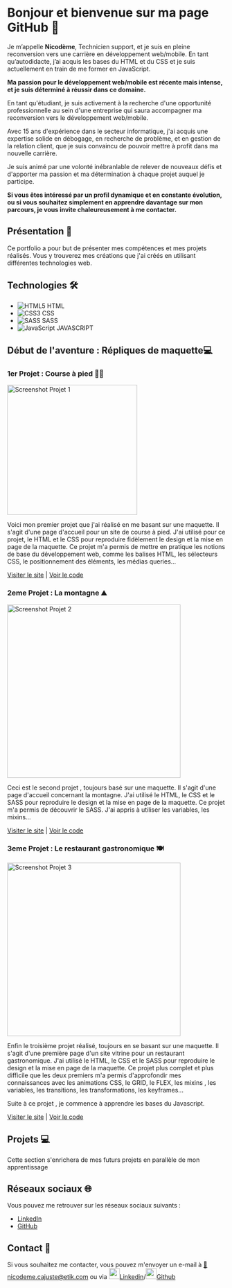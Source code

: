 # Bonjour et bienvenue sur ma page GitHub 👋

Je m’appelle **Nicodème**, Technicien support, et je suis en pleine reconversion vers une carrière en développement web/mobile. En tant qu’autodidacte, j’ai acquis les bases du HTML et du CSS et je suis actuellement en train de me former en JavaScript. 

**Ma passion pour le développement web/mobile est récente mais intense, et je suis déterminé à réussir dans ce domaine.**

En tant qu'étudiant, je suis activement à la recherche d'une opportunité professionnelle au sein d'une entreprise qui saura accompagner ma reconversion vers le développement web/mobile.

Avec 15 ans d'expérience dans le secteur informatique, j'ai acquis une expertise solide en débogage, en recherche de problème, et en gestion de la relation client, que je suis convaincu de pouvoir mettre à profit dans ma nouvelle carrière.

Je suis animé par une volonté inébranlable de relever de nouveaux défis et d'apporter ma passion et ma détermination à chaque projet auquel je participe.

**Si vous êtes intéressé par un profil dynamique et en constante évolution, ou si vous souhaitez simplement en apprendre davantage sur mon parcours, je vous invite chaleureusement à me contacter.**


## Présentation 🚀

Ce portfolio a pour but de présenter mes compétences et mes projets réalisés. Vous y trouverez mes créations que j'ai créés en utilisant différentes technologies web.

## Technologies 🛠️

- <img src="https://img.icons8.com/color/48/000000/html-5.png" alt="HTML5"> HTML
- <img src="https://img.icons8.com/color/48/000000/css3.png" alt="CSS3"> CSS
- <img src="https://img.icons8.com/color/48/000000/sass.png" alt="SASS"> SASS
- <img src="https://img.icons8.com/color/48/000000/javascript.png" alt="JavaScript"> JAVASCRIPT

## Début de l'aventure : Répliques de maquette💻

### 1er Projet : Course à pied 🏃‍♂️

[<img src="https://i.goopics.net/7hggo3.jpg"  alt="Screenshot Projet 1" height="300">](https://nicodeme-c.github.io/projet-run/)

Voici mon premier projet que j'ai réalisé en me basant sur une maquette. Il s'agit d'une page d'accueil pour un site de course à pied. J'ai utilisé pour ce projet, le HTML et le CSS pour reproduire fidèlement le design et la mise en page de la maquette. Ce projet m'a permis de mettre en pratique les notions de base du développement web, comme les balises HTML, les sélecteurs CSS, le positionnement des éléments, les médias queries...

[Visiter le site](https://nicodeme-c.github.io/projet-run/) | [Voir le code](https://github.com/Nicodeme-C/Nicodeme-C.github.io/tree/main/projet-run)

### 2eme Projet : La montagne ⛰️

[<img src="https://i.goopics.net/cke1sm.jpg" alt="Screenshot Projet 2" height="400">](https://nicodeme-c.github.io/projet-sass1/)

Ceci est le second projet , toujours basé sur une maquette. Il s'agit d'une page d'accueil concernant la montagne. J'ai utilisé le HTML, le CSS et le SASS pour reproduire le design et la mise en page de la maquette. Ce projet m'a permis de découvrir le SASS. J'ai appris à utiliser les variables, les mixins...

[Visiter le site](https://nicodeme-c.github.io/projet-sass1/) | [Voir le code](https://github.com/Nicodeme-C/Nicodeme-C.github.io/tree/main/projet-sass1)

### 3eme Projet : Le restaurant gastronomique 🍽️

[<img src="https://i.goopics.net/9uq7td.jpg" alt="Screenshot Projet 3" height="400">](https://nicodeme-c.github.io/resto/)

Enfin le troisième projet réalisé, toujours en se basant sur une maquette. Il s'agit d'une première page d'un site vitrine pour un restaurant gastronomique. J'ai utilisé le HTML, le CSS et le SASS pour reproduire le design et la mise en page de la maquette. Ce projet plus complet et plus difficile que les deux premiers m'a permis d'approfondir mes connaissances avec les animations CSS, le GRID, le FLEX, les mixins , les variables, les transitions, les transformations, les keyframes...

Suite à ce projet , je commence à apprendre les bases du Javascript.

[Visiter le site](https://nicodeme-c.github.io/resto/) | [Voir le code](https://github.com/Nicodeme-C/Nicodeme-C.github.io/tree/main/resto)

## Projets 💻

Cette section s'enrichera de mes futurs projets en parallèle de mon apprentissage

## Réseaux sociaux 🌐

Vous pouvez me retrouver sur les réseaux sociaux suivants :

- [LinkedIn](https://www.linkedin.com/in/nicod%C3%A8me-c-89110b137/)
- [GitHub](https://github.com/Nicodeme-C)

## Contact 📧

Si vous souhaitez me contacter, vous pouvez m'envoyer un e-mail à [📧nicodeme.cajuste@etik.com](mailto:nicodeme.cajuste@etik.com) ou via [<img src="https://img.icons8.com/fluent/48/000000/linkedin.png" height="25px"/>Linkedin](https://www.linkedin.com/in/nicod%C3%A8me-c-89110b137/)/[<img src="https://img.icons8.com/fluent/48/000000/github.png" height="25px"/>Github](https://github.com/Nicodeme-C)


